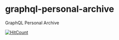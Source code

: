 # graphql-personal-archive
GraphQL Personal Archive

[![HitCount](http://hits.dwyl.io/teamtact/https://github.com/teamtact/graphql-personal-archive.svg)](http://hits.dwyl.io/teamtact/https://github.com/teamtact/graphql-personal-archive)
